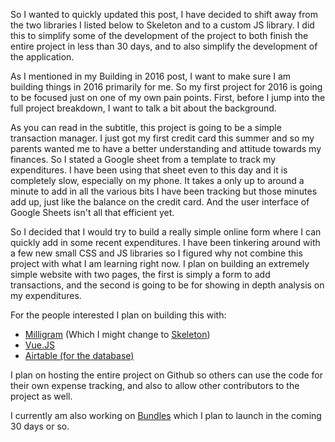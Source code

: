 So I wanted to quickly updated this post, I have decided to shift away from the two libraries I listed below to Skeleton and to a custom JS library. I
did this to simplify some of the development of the project to both finish the entire project in less than 30 days, and to also simplify the development of
the application.

As I mentioned in my Building in 2016 post, I want to make sure I am building things in 2016 primarily for me. So my first project for 2016 is going to be focused just on one of my own pain points. First, before I jump into the full project breakdown, I want to talk a bit about the background.

As you can read in the subtitle, this project is going to be a simple transaction manager. I just got my first credit card this summer and so my parents wanted me to have a better understanding and attitude towards my finances. So I stated a Google sheet from a template to track my expenditures. I have been using that sheet even to this day and it is completely slow, especially on my phone. It takes a only up to around a minute to add in all the various bits I have been tracking but those minutes add up, just like the balance on the credit card. And the user interface of Google Sheets isn't all that efficient yet.

So I decided that I would try to build a really simple online form where I can quickly add in some recent expenditures. I have been tinkering around with a few new small CSS and JS libraries so I figured why not combine this project with what I am learning right now. I plan on building an extremely simple website with two pages, the first is simply a form to add transactions, and the second is going to be for showing in depth analysis on my expenditures.

For the people interested I plan on building this with:

* <a href="http://milligram.github.io/">Milligram</a> (Which I might change to <a href="http://getskeleton.com">Skeleton</a>)
* <a href="http://vuejs.org/">Vue.JS</a>
* <a href="https://airtable.com/">Airtable (for the database)</a>

I plan on hosting the entire project on Github so others can use the code for their own expense tracking, and also to allow other contributors to the project as well.

I currently am also working on <a href="http://goexploring.today">Bundles</a> which I plan to launch in the coming 30 days or so.
